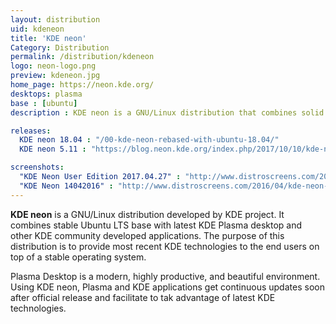 ```yaml
---
layout: distribution
uid: kdeneon
title: 'KDE neon'
Category: Distribution
permalink: /distribution/kdeneon
logo: neon-logo.png
preview: kdeneon.jpg
home_page: https://neon.kde.org/
desktops: plasma
base : [ubuntu]
description : KDE neon is a GNU/Linux distribution that combines solid Ubuntu base and latest stable release of KDE Plasma desktop. Stories and updates on KDE Neon project.

releases:
  KDE neon 18.04 : "/00-kde-neon-rebased-with-ubuntu-18.04/"
  KDE neon 5.11 : "https://blog.neon.kde.org/index.php/2017/10/10/kde-neon-5-11-is-out/"

screenshots:
  "KDE Neon User Edition 2017.04.27" : "http://www.distroscreens.com/2017/04/kde-neon-user-edition-20170427.html"
  "KDE Neon 14042016" : "http://www.distroscreens.com/2016/04/kde-neon-1604-14-04-2016-screenshots.html"
---
```


**KDE neon** is a GNU/Linux distribution developed by KDE project. It combines stable Ubuntu LTS base 
with latest KDE Plasma desktop and other KDE community developed applications. The purpose of this
distribution is to provide most recent KDE technologies to the end users on top of a stable operating
system.

Plasma Desktop is a modern, highly productive, and beautiful environment. Using KDE neon, Plasma and 
KDE applications get continuous updates soon after official release and facilitate to tak advantage
of latest KDE technologies.
